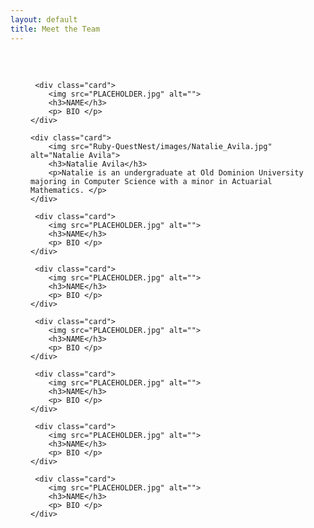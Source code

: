 ```yaml
---
layout: default
title: Meet the Team
---
```


<!-- Place your Image.png file into /images/ -->
 <style>
    .card_grid {
        display: flex;
        flex-wrap: wrap;
        justify-content: center;
        gap: 2rem;
        padding: 2rem;
    }

    .card {
        flex: 1 1 250px;
        background: rgba(176, 182, 190, 0.389);
        border-radius: 1.5rem;
        text-align: center;
        font-family: sans-serif;
    }

    .card img {
        border-radius: 1.5rem;
        max-width: 100%;
        display: block;
    }

    .card p{
        padding: 0 1em;
    }

 </style>

<div class="card_grid">

     <div class="card">
        <img src="PLACEHOLDER.jpg" alt="">
        <h3>NAME</h3>
        <p> BIO </p>
    </div>
    
    <div class="card">
        <img src="Ruby-QuestNest/images/Natalie_Avila.jpg" alt="Natalie Avila">
        <h3>Natalie Avila</h3>
        <p>Natalie is an undergraduate at Old Dominion University majoring in Computer Science with a minor in Actuarial Mathematics. </p> 
    </div>

     <div class="card">
        <img src="PLACEHOLDER.jpg" alt="">
        <h3>NAME</h3>
        <p> BIO </p>
    </div>

     <div class="card">
        <img src="PLACEHOLDER.jpg" alt="">
        <h3>NAME</h3>
        <p> BIO </p>
    </div>

     <div class="card">
        <img src="PLACEHOLDER.jpg" alt="">
        <h3>NAME</h3>
        <p> BIO </p>
    </div>

     <div class="card">
        <img src="PLACEHOLDER.jpg" alt="">
        <h3>NAME</h3>
        <p> BIO </p>
    </div>

     <div class="card">
        <img src="PLACEHOLDER.jpg" alt="">
        <h3>NAME</h3>
        <p> BIO </p>
    </div>

     <div class="card">
        <img src="PLACEHOLDER.jpg" alt="">
        <h3>NAME</h3>
        <p> BIO </p>
    </div>

</div>